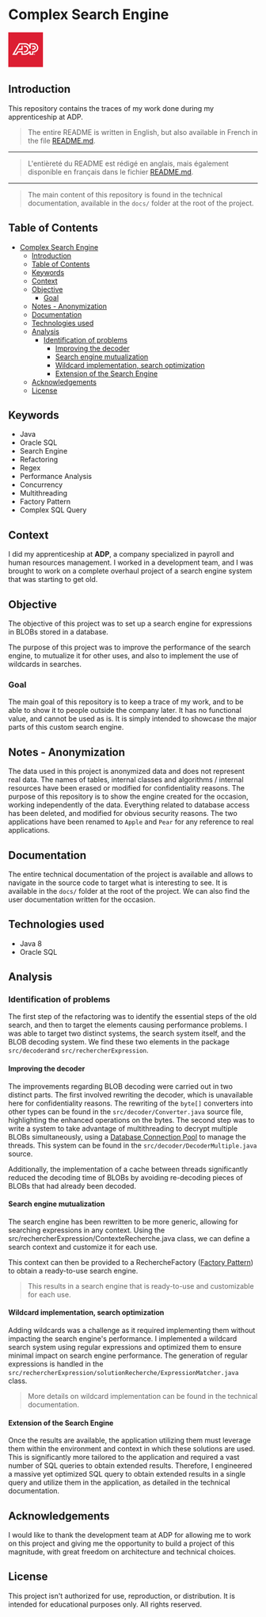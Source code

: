 # Complex Search Engine

<img src="./res/adp.png" alt="ADP" width="70"/>

## Introduction

This repository contains the traces of my work done during my apprenticeship at ADP.

> The entire README is written in English, but also available in French in the file [README.md](./README.md).

---

> L'entièreté du README est rédigé en anglais, mais également disponible en français dans le fichier [README.md](./README.md).

---

> The main content of this repository is found in the technical documentation, available in the `docs/` folder at the root of the project.

## Table of Contents

- [Complex Search Engine](#complex-search-engine)
  - [Introduction](#introduction)
  - [Table of Contents](#table-of-contents)
  - [Keywords](#keywords)
  - [Context](#context)
  - [Objective](#objective)
    - [Goal](#goal)
  - [Notes - Anonymization](#notes---anonymization)
  - [Documentation](#documentation)
  - [Technologies used](#technologies-used)
  - [Analysis](#analysis)
    - [Identification of problems](#identification-of-problems)
      - [Improving the decoder](#improving-the-decoder)
      - [Search engine mutualization](#search-engine-mutualization)
      - [Wildcard implementation, search optimization](#wildcard-implementation-search-optimization)
      - [Extension of the Search Engine](#extension-of-the-search-engine)
  - [Acknowledgements](#acknowledgements)
  - [License](#license)

## Keywords

- Java
- Oracle SQL
- Search Engine
- Refactoring
- Regex
- Performance Analysis
- Concurrency
- Multithreading
- Factory Pattern
- Complex SQL Query

## Context

I did my apprenticeship at **ADP**, a company specialized in payroll and human resources management. I worked in a development team, and I was brought to work on a complete overhaul project of a search engine system that was starting to get old.

## Objective

The objective of this project was to set up a search engine for expressions in BLOBs stored in a database.

The purpose of this project was to improve the performance of the search engine, to mutualize it for other uses, and also to implement the use of wildcards in searches.

### Goal

The main goal of this repository is to keep a trace of my work, and to be able to show it to people outside the company later. It has no functional value, and cannot be used as is. It is simply intended to showcase the major parts of this custom search engine.

## Notes - Anonymization

The data used in this project is anonymized data and does not represent real data. The names of tables, internal classes and algorithms / internal resources have been erased or modified for confidentiality reasons. The purpose of this repository is to show the engine created for the occasion, working independently of the data. Everything related to database access has been deleted, and modified for obvious security reasons.
The two applications have been renamed to `Apple` and `Pear` for any reference to real applications.

## Documentation

The entire technical documentation of the project is available and allows to navigate in the source code to target what is interesting to see. It is available in the `docs/` folder at the root of the project. We can also find the user documentation written for the occasion.

## Technologies used

- Java 8
- Oracle SQL

## Analysis

### Identification of problems

The first step of the refactoring was to identify the essential steps of the old search, and then to target the elements causing performance problems. I was able to target two distinct systems, the search system itself, and the BLOB decoding system.
We find these two elements in the package `src/decoder`and `src/rechercherExpression`.

#### Improving the decoder

The improvements regarding BLOB decoding were carried out in two distinct parts. The first involved rewriting the decoder, which is unavailable here for confidentiality reasons. The rewriting of the `byte[]` converters into other types can be found in the `src/decoder/Converter.java` source file, highlighting the enhanced operations on the bytes.
The second step was to write a system to take advantage of multithreading to decrypt multiple BLOBs simultaneously, using a [Database Connection Pool](https://docs.oracle.com/javase/8/docs/api/java/util/concurrent/ExecutorService.html) to manage the threads. This system can be found in the `src/decoder/DecoderMultiple.java` source.

Additionally, the implementation of a cache between threads significantly reduced the decoding time of BLOBs by avoiding re-decoding pieces of BLOBs that had already been decoded.

#### Search engine mutualization

The search engine has been rewritten to be more generic, allowing for searching expressions in any context. Using the src/rechercherExpression/ContexteRecherche.java class, we can define a search context and customize it for each use.

This context can then be provided to a RechercheFactory ([Factory Pattern](https://en.wikipedia.org/wiki/Factory_method_pattern)) to obtain a ready-to-use search engine.

> This results in a search engine that is ready-to-use and customizable for each use.

#### Wildcard implementation, search optimization

Adding wildcards was a challenge as it required implementing them without impacting the search engine's performance. I implemented a wildcard search system using regular expressions and optimized them to ensure minimal impact on search engine performance. The generation of regular expressions is handled in the `src/rechercherExpression/solutionRecherche/ExpressionMatcher.java` class.

> More details on wildcard implementation can be found in the technical documentation.

#### Extension of the Search Engine

Once the results are available, the application utilizing them must leverage them within the environment and context in which these solutions are used. This is significantly more tailored to the application and required a vast number of SQL queries to obtain extended results. Therefore, I engineered a massive yet optimized SQL query to obtain extended results in a single query and utilize them in the application, as detailed in the technical documentation.

## Acknowledgements

I would like to thank the development team at ADP for allowing me to work on this project and giving me the opportunity to build a project of this magnitude, with great freedom on architecture and technical choices.

## License

This project isn't authorized for use, reproduction, or distribution. It is intended for educational purposes only. All rights reserved.
